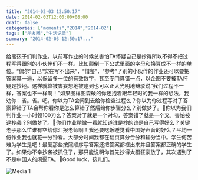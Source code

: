 ```yaml
---
title: "2014-02-03 12:50:17"
date: 2014-02-03T12:00:00+08:00
draft: false
categories: ["moments","2014","2014-02"]
tags: ["朋友圈","生活记录"]
summary: "2014-02-03 12:50:17..."
---
```


给熊孩子们判作业。以前写作业的时候总害怕TA怀疑自己是抄得所以不得不把过程写得跟别的小伙伴们不一样。比如颠倒一下公式里面的字母和换算成不一样的单位。“偶尔”自己“实在写不出来”，“借鉴”，“参考”了别的小伙伴的作业还可以要把答案算一遍，以保留多一位的有效数字，甚至专门算错一点，以企图不要被TA怀疑是抄地。这样就算被害妄想地被逮到也可以正大光明地辩驳说“我们过程不一样，答案也不一样啊！”如果图样图森破的你还抱着跟年轻时的我一样的想法，我劝你：省。省。吧。你以为TA会闲到去给你检查过程么？你以为你过程写对了答案算错了TA会帮你看你是怎么算错了然后给你步骤分么？别做梦了。你以为我们判作业一小时领100刀么？答案对了就是一个对勾，答案错了就是一个叉。害怕被逮抄袭？别做梦了。你们作业稍微一看就知道谁是抄的谁是自己写得好么？关键老子那么忙谁有空给你汇报老师啊！我还要吃饭睡觉看中国好声音的好么？平均一份作业我也就花一分钟看。大部分时间我都在翻页算分合分和输分当中。学生何苦难为学生是吧！最爱那些按照顺序写答案还把答案都框出来并且答案都正确的学生了。如果你不幸抄袭被抓住了，那只能说明你首先抄得太猖狂豪放了，其次遇到了不是中国人的闲逼TA。Good luck，孩儿们。

![Media 1](/Moments/photos/2014-02-03/201402031250170.jpg)
